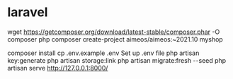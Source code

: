 # laravel





wget https://getcomposer.org/download/latest-stable/composer.phar -O composer
php composer create-project aimeos/aimeos:~2021.10 myshop

 composer install
cp .env.example .env
Set up .env file
 php artisan key:generate
 php artisan storage:link
 php artisan migrate:fresh --seed
 php artisan serve
http://127.0.0.1:8000/
